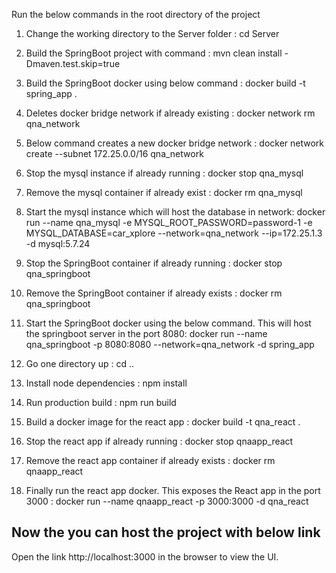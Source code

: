 Run the below commands in the root directory of the project


1. Change the working directory to the Server folder :
    cd Server
	
2. Build the SpringBoot project with command :
    mvn clean install -Dmaven.test.skip=true
	
3. Build the SpringBoot docker using below command :
    docker build -t spring_app .
	
4. Deletes docker bridge network if already existing :
    docker network rm qna_network
	
5. Below command creates a new docker bridge network :
    docker network create --subnet 172.25.0.0/16 qna_network
	
6. Stop the mysql instance if already running :
    docker stop qna_mysql
	
7. Remove the mysql container if already exist :
    docker rm qna_mysql
	
8. Start the mysql instance which will host the database in network:
    docker run --name qna_mysql -e MYSQL_ROOT_PASSWORD=password-1 -e MYSQL_DATABASE=car_xplore --network=qna_network --ip=172.25.1.3 -d mysql:5.7.24
	
9. Stop the SpringBoot container if already running :
    docker stop qna_springboot
	
10. Remove the SpringBoot container if already exists :
    docker rm qna_springboot
	
11. Start the SpringBoot docker using the below command. This will host the springboot server in the port 8080:
    docker run --name qna_springboot -p 8080:8080 --network=qna_network -d spring_app
	
12. Go one directory up :
    cd ..
	
13. Install node dependencies :
    npm install
	
14. Run production build :
    npm run build
	
15. Build a docker image for the react app :
    docker build -t qna_react .
	
16. Stop the react app if already running : 
    docker stop qnaapp_react
	
17. Remove the react app container if already exists :
    docker rm qnaapp_react
	
18. Finally run the react app docker. This exposes the React app in the port 3000 :
    docker run --name qnaapp_react -p 3000:3000 -d qna_react

## Now the you can host the project with below link

Open the link http://localhost:3000 in the browser to view the UI.
